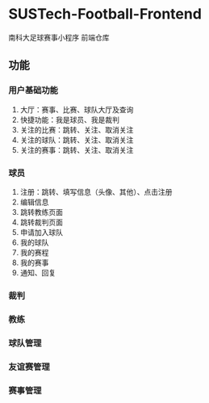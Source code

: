 ﻿# SUSTech-Football-Frontend

南科大足球赛事小程序 前端仓库

## 功能

### 用户基础功能

1. 大厅：赛事、比赛、球队大厅及查询
2. 快捷功能：我是球员、我是裁判
3. 关注的比赛：跳转、关注、取消关注
4. 关注的球队：跳转、关注、取消关注
5. 关注的赛事：跳转、关注、取消关注


### 球员

1. 注册：跳转、填写信息（头像、其他）、点击注册
2. 编辑信息
3. 跳转教练页面
4. 跳转裁判页面
5. 申请加入球队
6. 我的球队
7. 我的赛程
8. 我的赛事
9. 通知、回复


### 裁判


### 教练


### 球队管理


### 友谊赛管理


### 赛事管理

